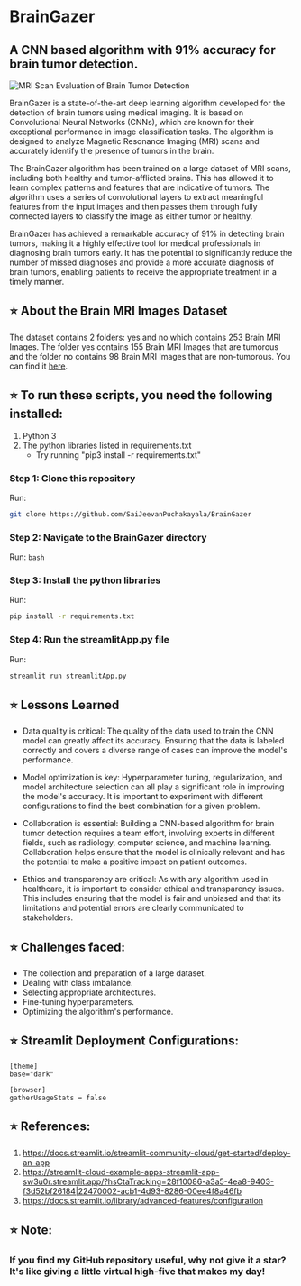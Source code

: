 
# BrainGazer

## A CNN based algorithm with 91% accuracy for brain tumor detection.

![MRI Scan Evaluation of Brain Tumor Detection](./Images/brain_scans.png)

BrainGazer is a state-of-the-art deep learning algorithm developed for the detection of brain tumors using medical imaging. It is based on Convolutional Neural Networks (CNNs), which are known for their exceptional performance in image classification tasks. The algorithm is designed to analyze Magnetic Resonance Imaging (MRI) scans and accurately identify the presence of tumors in the brain.

The BrainGazer algorithm has been trained on a large dataset of MRI scans, including both healthy and tumor-afflicted brains. This has allowed it to learn complex patterns and features that are indicative of tumors. The algorithm uses a series of convolutional layers to extract meaningful features from the input images and then passes them through fully connected layers to classify the image as either tumor or healthy.

BrainGazer has achieved a remarkable accuracy of 91% in detecting brain tumors, making it a highly effective tool for medical professionals in diagnosing brain tumors early. It has the potential to significantly reduce the number of missed diagnoses and provide a more accurate diagnosis of brain tumors, enabling patients to receive the appropriate treatment in a timely manner.

## ⭐  About the Brain MRI Images Dataset<br>
The dataset contains 2 folders: yes and no which contains 253 Brain MRI Images. The folder yes contains 155 Brain MRI Images that are tumorous and the folder no contains 98 Brain MRI Images that are non-tumorous. You can find it [here](https://www.kaggle.com/navoneel/brain-mri-images-for-brain-tumor-detection).

## ⭐  To run these scripts, you need the following installed:

1. Python 3
2. The python libraries listed in requirements.txt
    * Try running "pip3 install -r requirements.txt"

### Step 1: Clone this repository
Run:
```bash
git clone https://github.com/SaiJeevanPuchakayala/BrainGazer
```

### Step 2: Navigate to the BrainGazer directory
Run:
```bash```
### Step 3: Install the python libraries
Run:
```bash
pip install -r requirements.txt
```
### Step 4: Run the streamlitApp.py file
Run:
```bash
streamlit run streamlitApp.py
```
## ⭐ Lessons Learned

* Data quality is critical: The quality of the data used to train the CNN model can greatly affect its accuracy. Ensuring that the data is labeled correctly and covers a diverse range of cases can improve the model's performance.

* Model optimization is key: Hyperparameter tuning, regularization, and model architecture selection can all play a significant role in improving the model's accuracy. It is important to experiment with different configurations to find the best combination for a given problem.

* Collaboration is essential: Building a CNN-based algorithm for brain tumor detection requires a team effort, involving experts in different fields, such as radiology, computer science, and machine learning. Collaboration helps ensure that the model is clinically relevant and has the potential to make a positive impact on patient outcomes.

* Ethics and transparency are critical: As with any algorithm used in healthcare, it is important to consider ethical and transparency issues. This includes ensuring that the model is fair and unbiased and that its limitations and potential errors are clearly communicated to stakeholders.

## ⭐  Challenges faced:

* The collection and preparation of a large dataset. 
* Dealing with class imbalance.
* Selecting appropriate architectures.
* Fine-tuning hyperparameters.
* Optimizing the algorithm's performance.

## ⭐ Streamlit Deployment Configurations:
```
[theme]
base="dark"

[browser]
gatherUsageStats = false
```

## ⭐ References:
1. https://docs.streamlit.io/streamlit-community-cloud/get-started/deploy-an-app
2. https://streamlit-cloud-example-apps-streamlit-app-sw3u0r.streamlit.app/?hsCtaTracking=28f10086-a3a5-4ea8-9403-f3d52bf26184|22470002-acb1-4d93-8286-00ee4f8a46fb
3. https://docs.streamlit.io/library/advanced-features/configuration

## ⭐ Note:
### **If you find my GitHub repository useful, why not give it a star? It's like giving a little virtual high-five that makes my day!**